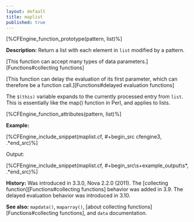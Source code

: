 ```yaml
---
layout: default
title: maplist
published: true
---
```


[%CFEngine_function_prototype(pattern, list)%]

**Description:** Return a list with each element in `list` modified by a
pattern.

[This function can accept many types of data parameters.][Functions#collecting functions]

[This function can delay the evaluation of its first parameter, which can therefore be a function call.][Functions#delayed evaluation functions]

The `$(this)` variable expands to the currently processed entry from `list`.
This is essentially like the map() function in Perl, and applies to
lists.

[%CFEngine_function_attributes(pattern, list)%]

**Example:**

[%CFEngine_include_snippet(maplist.cf, #\+begin_src cfengine3, .*end_src)%]

Output:

[%CFEngine_include_snippet(maplist.cf, #\+begin_src\s+example_output\s*, .*end_src)%]

**History:** Was introduced in 3.3.0, Nova 2.2.0 (2011). The [collecting function][Functions#collecting functions] behavior was added in 3.9. The delayed evaluation behavior was introduced in 3.10.

**See also:** `mapdata()`, `maparray()`, [about collecting functions][Functions#collecting functions], and `data` documentation.
